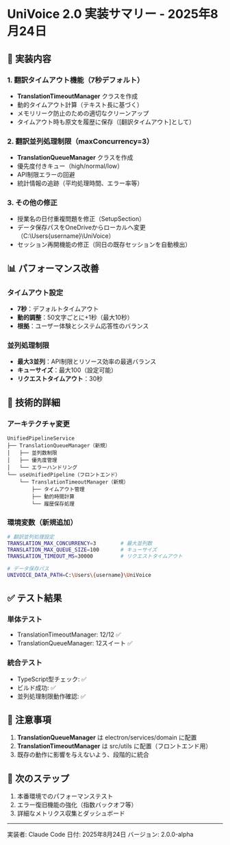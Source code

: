 # UniVoice 2.0 実装サマリー - 2025年8月24日

## 🎯 実装内容

### 1. 翻訳タイムアウト機能（7秒デフォルト）
- **TranslationTimeoutManager** クラスを作成
- 動的タイムアウト計算（テキスト長に基づく）
- メモリリーク防止のための適切なクリーンアップ
- タイムアウト時も原文を履歴に保存（[翻訳タイムアウト]として）

### 2. 翻訳並列処理制限（maxConcurrency=3）
- **TranslationQueueManager** クラスを作成
- 優先度付きキュー（high/normal/low）
- API制限エラーの回避
- 統計情報の追跡（平均処理時間、エラー率等）

### 3. その他の修正
- 授業名の日付重複問題を修正（SetupSection）
- データ保存パスをOneDriveからローカルへ変更（C:\Users\{username}\UniVoice）
- セッション再開機能の修正（同日の既存セッションを自動検出）

## 📊 パフォーマンス改善

### タイムアウト設定
- **7秒**：デフォルトタイムアウト
- **動的調整**：50文字ごとに+1秒（最大10秒）
- **根拠**：ユーザー体験とシステム応答性のバランス

### 並列処理制限
- **最大3並列**：API制限とリソース効率の最適バランス
- **キューサイズ**：最大100（設定可能）
- **リクエストタイムアウト**：30秒

## 🔧 技術的詳細

### アーキテクチャ変更
```
UnifiedPipelineService
├── TranslationQueueManager（新規）
│   ├── 並列数制限
│   ├── 優先度管理
│   └── エラーハンドリング
└── useUnifiedPipeline（フロントエンド）
    └── TranslationTimeoutManager（新規）
        ├── タイムアウト管理
        ├── 動的時間計算
        └── 履歴保存処理
```

### 環境変数（新規追加）
```bash
# 翻訳並列処理設定
TRANSLATION_MAX_CONCURRENCY=3        # 最大並列数
TRANSLATION_MAX_QUEUE_SIZE=100       # キューサイズ
TRANSLATION_TIMEOUT_MS=30000         # リクエストタイムアウト

# データ保存パス
UNIVOICE_DATA_PATH=C:\Users\{username}\UniVoice
```

## ✅ テスト結果

### 単体テスト
- TranslationTimeoutManager: 12/12 ✅
- TranslationQueueManager: 12スイート ✅

### 統合テスト
- TypeScript型チェック: ✅
- ビルド成功: ✅
- 並列処理制限動作確認: ✅

## 📝 注意事項

1. **TranslationQueueManager** は electron/services/domain に配置
2. **TranslationTimeoutManager** は src/utils に配置（フロントエンド用）
3. 既存の動作に影響を与えないよう、段階的に統合

## 🚀 次のステップ

1. 本番環境でのパフォーマンステスト
2. エラー復旧機能の強化（指数バックオフ等）
3. 詳細なメトリクス収集とダッシュボード

---

実装者: Claude Code
日付: 2025年8月24日
バージョン: 2.0.0-alpha